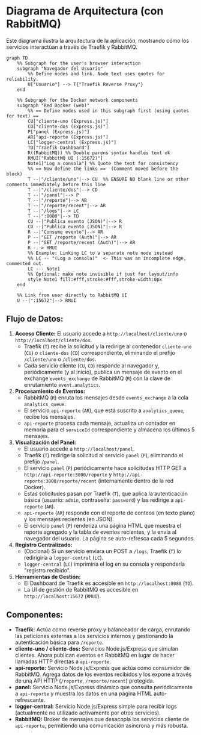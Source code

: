 # Diagrama de Arquitectura (con RabbitMQ)

Este diagrama ilustra la arquitectura de la aplicación, mostrando cómo los servicios interactúan a través de Traefik y RabbitMQ.

```mermaid
graph TD
    %% Subgraph for the user's browser interaction
    subgraph "Navegador del Usuario"
        %% Define nodes and link. Node text uses quotes for reliability.
        U["Usuario"] --> T{"Traefik Reverse Proxy"}
    end

    %% Subgraph for the Docker network components
    subgraph "Red Docker (web)"
        %% == Define nodes used in this subgraph first (using quotes for text) ==
        CU["cliente-uno (Express.js)"]
        CD["cliente-dos (Express.js)"]
        P["panel (Express.js)"]
        AR["api-reporte (Express.js)"]
        LC["logger-central (Express.js)"]
        TD["Traefik Dashboard"]
        R((RabbitMQ)) %% Double parens syntax handles text ok
        RMUI["RabbitMQ UI (:15672)"]
        Note1["Log a consola"] %% Quote the text for consistency
        %% == Now define the links ==  (Comment moved before the block)
        T --|"/cliente/uno"|--> CU  %% ENSURE NO blank line or other comments immediately before this line
        T --|"/cliente/dos"|--> CD
        T --|"/panel"|--> P
        T --|"/reporte"|--> AR
        T --|"/reporte/recent"|--> AR
        T --|"/logs"|--> LC
        T --|":8080"|--> TD
        CU --|"Publica evento (JSON)"|--> R
        CD --|"Publica evento (JSON)"|--> R
        R --|"Consume evento"|--> AR
        P --|"GET /reporte (Auth)"|--> AR
        P --|"GET /reporte/recent (Auth)"|--> AR
        R -.-> RMUI
        %% Example: Linking LC to a separate note node instead
        %% LC -- "(Log a consola)"  <- This was an incomplete edge, commented out.
        LC --- Note1
        %% Optional: make note invisible if just for layout/info
        style Note1 fill:#fff,stroke:#fff,stroke-width:0px
    end

    %% Link from user directly to RabbitMQ UI
    U --|":15672"|--> RMUI
```


## Flujo de Datos:

1.  **Acceso Cliente:** El usuario accede a `http://localhost/cliente/uno` o `http://localhost/cliente/dos`.
    *   Traefik (`T`) recibe la solicitud y la redirige al contenedor `cliente-uno` (`CU`) o `cliente-dos` (`CD`) correspondiente, eliminando el prefijo `/cliente/uno` o `/cliente/dos`.
    *   Cada servicio cliente (`CU`, `CD`) responde al navegador y, periódicamente (y al inicio), publica un mensaje de evento en el exchange `events_exchange` de RabbitMQ (`R`) con la clave de enrutamiento `event.analytics`.
2.  **Procesamiento de Eventos:**
    *   RabbitMQ (`R`) enruta los mensajes desde `events_exchange` a la cola `analytics_queue`.
    *   El servicio `api-reporte` (`AR`), que está suscrito a `analytics_queue`, recibe los mensajes.
    *   `api-reporte` procesa cada mensaje, actualiza un contador en memoria para el `serviceId` correspondiente y almacena los últimos 5 mensajes.
3.  **Visualización del Panel:**
    *   El usuario accede a `http://localhost/panel`.
    *   Traefik (`T`) redirige la solicitud al servicio `panel` (`P`), eliminando el prefijo `/panel`.
    *   El servicio `panel` (`P`) periódicamente hace solicitudes HTTP GET a `http://api-reporte:3000/reporte` y `http://api-reporte:3000/reporte/recent` (internamente dentro de la red Docker).
    *   Estas solicitudes pasan por Traefik (`T`), que aplica la autenticación básica (usuario: `admin`, contraseña: `password`) y las redirige a `api-reporte` (`AR`).
    *   `api-reporte` (`AR`) responde con el reporte de conteos (en texto plano) y los mensajes recientes (en JSON).
    *   El servicio `panel` (`P`) renderiza una página HTML que muestra el reporte agregado y la tabla de eventos recientes, y la envía al navegador del usuario. La página se auto-refresca cada 5 segundos.
4.  **Registro Centralizado:**
    *   (Opcional) Si un servicio enviara un POST a `/logs`, Traefik (`T`) lo redirigiría a `logger-central` (`LC`).
    *   `logger-central` (`LC`) imprimiría el log en su consola y respondería "registro recibido".
5.  **Herramientas de Gestión:**
    *   El Dashboard de Traefik es accesible en `http://localhost:8080` (`TD`).
    *   La UI de gestión de RabbitMQ es accesible en `http://localhost:15672` (`RMUI`).

## Componentes:

*   **Traefik:** Actúa como reverse proxy y balanceador de carga, enrutando las peticiones externas a los servicios internos y gestionando la autenticación básica para `/reporte`.
*   **cliente-uno / cliente-dos:** Servicios Node.js/Express que simulan clientes. Ahora publican eventos en RabbitMQ en lugar de hacer llamadas HTTP directas a `api-reporte`.
*   **api-reporte:** Servicio Node.js/Express que actúa como consumidor de RabbitMQ. Agrega datos de los eventos recibidos y los expone a través de una API HTTP (`/reporte`, `/reporte/recent`) protegida.
*   **panel:** Servicio Node.js/Express dinámico que consulta periódicamente a `api-reporte` y muestra los datos en una página HTML auto-refrescante.
*   **logger-central:** Servicio Node.js/Express simple para recibir logs (actualmente no utilizado activamente por otros servicios).
*   **RabbitMQ:** Broker de mensajes que desacopla los servicios cliente de `api-reporte`, permitiendo una comunicación asíncrona y más robusta. 

